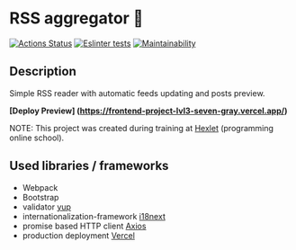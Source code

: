 # RSS aggregator :bookmark_tabs:
[![Actions Status](https://github.com/kyrysh/frontend-project-lvl3/workflows/hexlet-check/badge.svg)](https://github.com/kyrysh/frontend-project-lvl3/actions)
[![Eslinter tests](https://github.com/kyrysh/frontend-project-lvl3/workflows/tests%20lint/badge.svg)](https://github.com/kyrysh/frontend-project-lvl3/actions)
[![Maintainability](https://api.codeclimate.com/v1/badges/9f500cc7d67fe7f0d869/maintainability)](https://codeclimate.com/github/kyrysh/frontend-project-lvl3/maintainability)

## Description
Simple RSS reader with automatic feeds updating and posts preview.

**[Deploy Preview] (https://frontend-project-lvl3-seven-gray.vercel.app/)**

NOTE: This project was created during training at [Hexlet](https://ru.hexlet.io) (programming online school).

## Used libraries / frameworks
* Webpack
* Bootstrap
* validator [yup](https://github.com/jquense/yup)
* internationalization-framework [i18next](https://vercel.com/)
* promise based HTTP client [Axios](https://github.com/axios/axios)
* production deployment [Vercel](https://vercel.com/)
